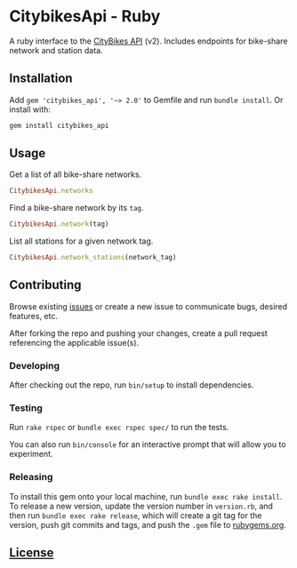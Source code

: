 # CitybikesApi - Ruby

A ruby interface to the [CityBikes API](http://api.citybik.es/v2/) (v2). Includes endpoints for bike-share network and station data.

## Installation

Add `gem 'citybikes_api', '~> 2.0'` to Gemfile and run `bundle install`. Or install with:

```` sh
gem install citybikes_api
````

## Usage

Get a list of all bike-share networks.

```` rb
CitybikesApi.networks
````

Find a bike-share network by its `tag`.

```` rb
CitybikesApi.network(tag)
````

List all stations for a given network tag.

```` rb
CitybikesApi.network_stations(network_tag)
````

## Contributing

Browse existing [issues](https://github.com/data-creative/citybikes-api-ruby/issues) or create a new issue to communicate bugs, desired features, etc.

After forking the repo and pushing your changes, create a pull request referencing the applicable issue(s).

### Developing

After checking out the repo, run `bin/setup` to install dependencies.

### Testing

Run `rake rspec` or `bundle exec rspec spec/` to run the tests.

You can also run `bin/console` for an interactive prompt that will allow you to experiment.

### Releasing

To install this gem onto your local machine, run `bundle exec rake install`. To release a new version, update the version number in `version.rb`, and then run `bundle exec rake release`, which will create a git tag for the version, push git commits and tags, and push the `.gem` file to [rubygems.org](https://rubygems.org).

## [License](LICENSE.txt)
